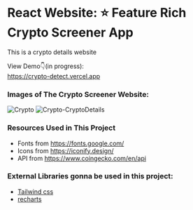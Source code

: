 # React Website: ⭐ Feature Rich Crypto Screener App 



This is a crypto details website<br />

View Demo👇(in progress): <br />
https://crypto-detect.vercel.app<br />


### Images of The Crypto Screener Website:

![Crypto](https://github.com/codebucks27/CryptoBucks-A-crypto-screener-application/blob/main/Website-Images/Crypto.png)
![Crypto-CryptoDetails](https://github.com/codebucks27/CryptoBucks-A-crypto-screener-application/blob/main/Website-Images/Crypto-CryptoDetails.png)

### Resources Used in This Project

- Fonts from https://fonts.google.com/ <br />
- Icons from https://iconify.design/ <br />
- API from https://www.coingecko.com/en/api <br />

### External Libraries gonna be used in this project:

- [Tailwind css](https://tailwindcss.com/) <br />
- [recharts](https://recharts.org/en-US/) <br />


